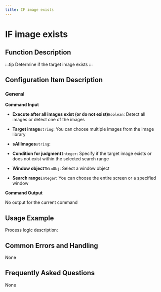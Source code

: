```yaml
---
title: IF image exists
---
```


# IF image exists

## Function Description

:::tip 
Determine if the target image exists
:::

## Configuration Item Description

### General

**Command Input**

- **Execute after all images exist (or do not exist)**`Boolean`: Detect all images or detect one of the images

- **Target image**`string`: You can choose multiple images from the image library

- **sAllImages**`string`: 

- **Condition for judgment**`Integer`: Specify if the target image exists or does not exist within the selected search range

- **Window object**`TWinObj`: Select a window object

- **Search range**`Integer`: You can choose the entire screen or a specified window


**Command Output**

No output for the current command

## Usage Example

Process logic description:

## Common Errors and Handling

None

## Frequently Asked Questions

None

